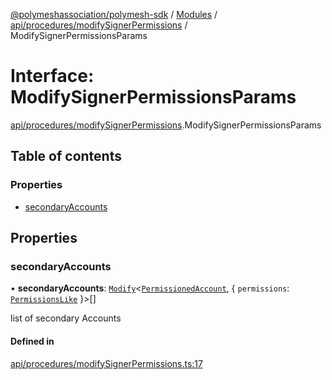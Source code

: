 [@polymeshassociation/polymesh-sdk](../README.md) / [Modules](../modules.md) / [api/procedures/modifySignerPermissions](../modules/api_procedures_modifySignerPermissions.md) / ModifySignerPermissionsParams

# Interface: ModifySignerPermissionsParams

[api/procedures/modifySignerPermissions](../modules/api_procedures_modifySignerPermissions.md).ModifySignerPermissionsParams

## Table of contents

### Properties

- [secondaryAccounts](api_procedures_modifySignerPermissions.ModifySignerPermissionsParams.md#secondaryaccounts)

## Properties

### secondaryAccounts

• **secondaryAccounts**: [`Modify`](../modules/types_utils.md#modify)<[`PermissionedAccount`](types.PermissionedAccount.md), { `permissions`: [`PermissionsLike`](../modules/types.md#permissionslike)  }\>[]

list of secondary Accounts

#### Defined in

[api/procedures/modifySignerPermissions.ts:17](https://github.com/PolymathNetwork/polymesh-sdk/blob/31dfa0dc/src/api/procedures/modifySignerPermissions.ts#L17)
